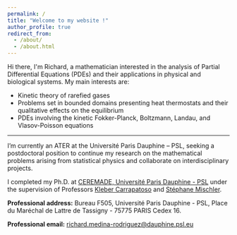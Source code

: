 ```yaml
---
permalink: /
title: "Welcome to my website !"
author_profile: true
redirect_from: 
  - /about/
  - /about.html
---
```


Hi there, I'm Richard, a mathematician interested in the analysis of Partial Differential Equations (PDEs) and their applications in physical and biological systems. My main interests are:

<!--<div style="padding:8px; background:transparent;">-->
<ul>
  <li>Kinetic theory of rarefied gases</li>
  <li>Problems set in bounded domains presenting heat thermostats and their qualitative effects on the equilibrium</li>
  <li>PDEs involving the kinetic Fokker-Planck, Boltzmann, Landau, and Vlasov-Poisson equations</li>
</ul>
<!--</div>-->

<hr>

I’m currently an ATER at the Université Paris Dauphine – PSL, seeking a postdoctoral position to continue my research on the mathematical problems arising from statistical physics and collaborate on interdisciplinary projects.

I completed my Ph.D. at [CEREMADE, Université Paris Dauphine - PSL](https://www.ceremade.dauphine.fr/) under the supervision of Professors [Kleber Carrapatoso](https://carrapatoso.perso.math.cnrs.fr/) and [Stéphane Mischler](https://www.ceremade.dauphine.fr/~mischler/index.html).





**Professional address:** 
Bureau F505, Université Paris Dauphine - PSL,
Place du Maréchal de Lattre de Tassigny - 75775 PARIS Cedex 16. 

**Professional email:** richard.medina-rodriguez@dauphine.psl.eu

<!--**Personal email:** r.medina2540@gmail.com-->
